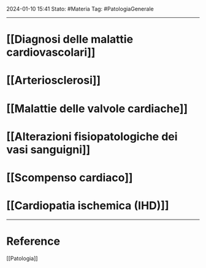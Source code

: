 2024-01-10 15:41
Stato: #Materia 
Tag: #PatologiaGenerale 

---
# [[Diagnosi delle malattie cardiovascolari]]
# [[Arteriosclerosi]]
# [[Malattie delle valvole cardiache]]
# [[Alterazioni fisiopatologiche dei vasi sanguigni]]
# [[Scompenso cardiaco]]
# [[Cardiopatia ischemica (IHD)]]







---
# Reference
[[Patologia]]
